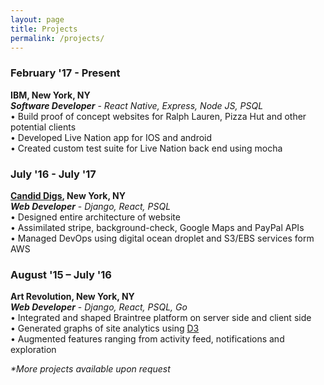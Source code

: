 ```yaml
---
layout: page
title: Projects
permalink: /projects/
---
```



<h3>February '17 - Present</h3>
<b>IBM, New York, NY</b>
<br>
<b><i>Software Developer</i></b>  - <i>React Native, Express, Node JS, PSQL</i>
<br>
•	Build proof of concept websites for Ralph Lauren, Pizza Hut and other potential clients
<br>
•	Developed Live Nation app for IOS and android
<br>
•	Created custom test suite for Live Nation back end using mocha



<h3>July '16 - July '17</h3>
<b><a href='/candiddigs/'>Candid Digs</a>, New York, NY</b>
<br>
<b><i>Web Developer</i></b> - <i>Django, React, PSQL</i>
<br>
•	Designed entire architecture of website
<br>
•	Assimilated stripe, background-check, Google Maps and PayPal APIs
<br>
•	Managed DevOps using digital ocean droplet and S3/EBS services form AWS



<h3>August '15 – July '16</h3>
<b>Art Revolution, New York, NY</b>
<br>
<b><i>Web Developer</i></b> - <i>Django, React, PSQL, Go</i>
<br>
•	Integrated and shaped Braintree platform on server side and client side
<br>
•	Generated graphs of site analytics using <a href='/d3post/'>D3</a>
<br>
•	Augmented features ranging from activity feed, notifications and exploration


<br>
<p><i>*More projects available upon request</i></p>
